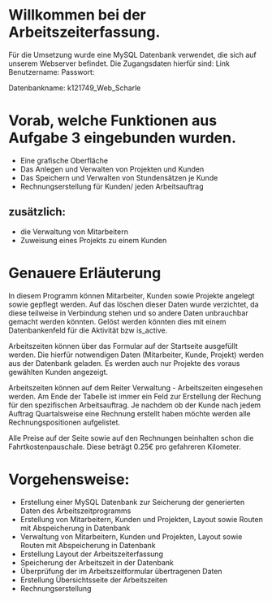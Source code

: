 # Willkommen bei der Arbeitszeiterfassung. 
 
 Für die Umsetzung wurde eine MySQL Datenbank verwendet, die sich auf unserem Webserver befindet.
 Die Zugangsdaten hierfür sind:
 Link
 Benutzername:
 Passwort:
 
 Datenbankname: k121749_Web_Scharle
 

# Vorab, welche Funktionen aus Aufgabe 3 eingebunden wurden.
- Eine grafische Oberfläche
- Das Anlegen und Verwalten von Projekten und Kunden
- Das Speichern und Verwalten von Stundensätzen je Kunde
- Rechnungserstellung für Kunden/ jeden Arbeitsauftrag

## zusätzlich: 
- die Verwaltung von Mitarbeitern
- Zuweisung eines Projekts zu einem Kunden




# Genauere Erläuterung

In diesem Programm können Mitarbeiter, Kunden sowie Projekte angelegt sowie gepflegt werden.
Auf das löschen dieser Daten wurde verzichtet, da diese teilweise in Verbindung stehen und so andere Daten unbrauchbar gemacht werden könnten.
Gelöst werden könnten dies mit einem Datenbankenfeld für die Aktivität bzw is_active.

Arbeitszeiten können über das Formular auf der Startseite ausgefüllt werden. 
Die hierfür notwendigen Daten (Mitarbeiter, Kunde, Projekt) werden aus der Datenbank geladen.
Es werden auch nur Projekte des voraus gewählten Kunden angezeigt.

Arbeitszeiten können auf dem Reiter Verwaltung - Arbeitszeiten eingesehen werden. Am Ende der Tabelle ist immer ein Feld zur Erstellung der Rechung
für den spezifischen Arbeitsauftrag.
Je nachdem ob der Kunde nach jedem Auftrag Quartalsweise eine Rechnung erstellt haben möchte werden alle Rechnungspositionen aufgelistet.


Alle Preise auf der Seite sowie auf den Rechnungen beinhalten schon die Fahrtkostenpauschale.
Diese beträgt 0.25€ pro gefahreren Kilometer.




# Vorgehensweise:
- Erstellung einer MySQL Datenbank zur Seicherung der generierten Daten des Arbeitszeitprogramms
- Erstellung von Mitarbeitern, Kunden und Projekten, Layout sowie Routen mit Abspeicherung in Datenbank
- Verwaltung von Mitarbeitern, Kunden und Projekten, Layout sowie Routen mit Abspeicherung in Datenbank
- Erstellung Layout der Arbeitszeiterfassung
- Speicherung der Arbeitszeit in der Datenbank
- Überprüfung der im Arbeitszeitformular übertragenen Daten
- Erstellung Übersichtsseite der Arbeitszeiten
- Rechnungserstellung
